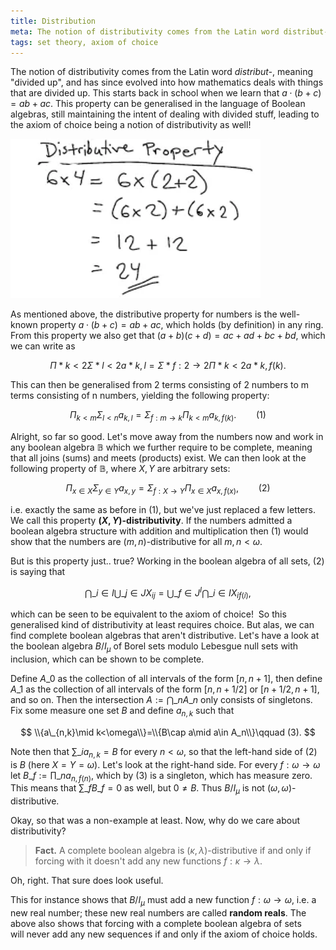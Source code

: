 ```yaml
---
title: Distribution
meta: The notion of distributivity comes from the Latin word distribut-, meaning "divided up", and has since evolved into how mathematics deals with things that are divided up. This starts back in school when we learn that a(b + c) = ab + ac. This property can be generalised in the language of Boolean algebras, still maintaining the intent of dealing with divided stuff, leading to the axiom of choice being a notion of distributivity as well!
tags: set theory, axiom of choice
---
```


The notion of distributivity comes from the Latin word *distribut-*, meaning "divided
up", and has since evolved into how mathematics deals with things that are divided up.
This starts back in school when we learn that $a\cdot (b+c)=ab+ac$. This property can
be generalised in the language of Boolean algebras, still maintaining the intent of
dealing with divided stuff, leading to the axiom of choice being a notion of
distributivity as well!

<img
  src="/src/assets/img/distribution.webp"
  alt="Equations showing the distributive property in action for arithmetic"
  style="width: min(400px, 100%);"
  class="invert-on-darkmode centered-image"
/>

As mentioned above, the distributive property for numbers is the well-known
property $a\cdot (b+c)=ab+ac$, which holds (by definition) in any ring. From this
property we also get that $(a+b)(c+d)=ac+ad+bc+bd$, which we can write as

$$ \Pi*{k<2}\Sigma*{l<2}a*{k,l} = \Sigma*{f:2\to 2}\Pi*{k<2} a*{k,f(k)}. $$

This can then be generalised from 2 terms consisting of 2 numbers to m terms consisting
of n numbers, yielding the following property:

$$
\Pi_{k < m}\Sigma_{l < n}a_{k,l} = \Sigma_{f:m\to k}\Pi_{k < m} a_{k,f(k)}.\qquad (1)
$$

Alright, so far so good. Let's move away from the numbers now and work in any boolean
algebra $\mathbb B$ which we further require to be complete, meaning that all joins
(sums) and meets (products) exist. We can then look at the following property of
$\mathbb B$, where $X,Y$ are arbitrary sets:

$$
\Pi_{x\in X}\Sigma_{y\in Y}a_{x,y} = \Sigma_{f:X\to Y}\Pi_{x\in X} a_{x,f(x)},\qquad
(2)
$$

i.e. exactly the same as before in $(1)$, but we've just replaced a few letters. We
call this property **$(X,Y)$-distributivity**. If the numbers admitted a boolean
algebra structure with addition and multiplication then $(1)$ would show that the
numbers are $(m,n)$-distributive for all $m,n<\omega$.

But is this property just.. true? Working in the boolean algebra of all sets, $(2)$ is
saying that

$$
\bigcap\_{i\in I}\bigcup\_{j\in J}X_{ij}=\bigcup\_{f\in J^I}\bigcap\_{i\in I}X_{if(i)},
$$

which can be seen to be equivalent to the axiom of choice!  So this generalised kind of
distributivity at least requires choice. But alas, we can find complete boolean
algebras that aren't distributive. Let's have a look at the boolean algebra $B/I_\mu$
of Borel sets modulo Lebesgue null sets with inclusion, which can be shown to be
complete.

Define $A\_0$ as the collection of all intervals of the form $[n,n+1]$, then define
$A\_1$ as the collection of all intervals of the form $[n,n+1/2]$ or $[n+1/2,n+1]$, and
so on. Then the intersection $A:=\bigcap\_n A\_n$ only consists of singletons. Fix some
measure one set $B$ and define $a_{n,k}$ such that

$$ \\{a\_{n,k}\mid k<\omega\\}=\\{B\cap a\mid a\in A_n\\}\qquad (3). $$

Note then that $\sum\_i a_{n,k}=B$ for every $n<\omega$, so that the left-hand side of
$(2)$ is $B$ (here $X=Y=\omega$). Let's look at the right-hand side. For every
$f:\omega\to\omega$ let $B\_f:=\prod\_n a_{n,f(n)}$, which by $(3)$ is a singleton,
which has measure zero. This means that $\sum\_f B\_f=0$ as well, but $0\neq B$. Thus
$B/I_\mu$ is not $(\omega,\omega)$-distributive.

Okay, so that was a non-example at least. Now, why do we care about distributivity?

> **Fact.** A complete boolean algebra is $(\kappa,\lambda)$-distributive if and only
> if forcing with it doesn't add any new functions $f:\kappa\to\lambda$.

Oh, right. That sure does look useful.

This for instance shows that $B/I_\mu$ must add a new function $f:\omega\to\omega$,
i.e. a new real number; these new real numbers are called **random reals**. The above
also shows that forcing with a complete boolean algebra of sets will never add any new
sequences if and only if the axiom of choice holds.
